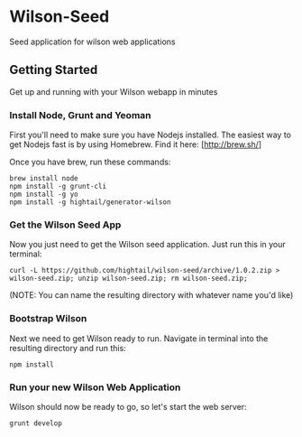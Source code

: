 # Wilson-Seed
Seed application for wilson web applications

## Getting Started

Get up and running with your Wilson webapp in minutes


### Install Node, Grunt and Yeoman

First you'll need to make sure you have Nodejs installed. The easiest way to get Nodejs fast is by using Homebrew. Find it here: [http://brew.sh/]

Once you have brew, run these commands:

```
brew install node
npm install -g grunt-cli
npm install -g yo
npm install -g hightail/generator-wilson
```


### Get the Wilson Seed App

Now you just need to get the Wilson seed application. Just run this in your terminal:

```
curl -L https://github.com/hightail/wilson-seed/archive/1.0.2.zip > wilson-seed.zip; unzip wilson-seed.zip; rm wilson-seed.zip;
```

(NOTE: You can name the resulting directory with whatever name you'd like)


### Bootstrap Wilson

Next we need to get Wilson ready to run. Navigate in terminal into the resulting directory and run this:

```
npm install
```


### Run your new Wilson Web Application

Wilson should now be ready to go, so let's start the web server:

```
grunt develop
```